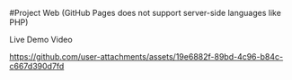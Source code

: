 #Project Web
(GitHub Pages does not support server-side languages like PHP)

Live Demo Video 

https://github.com/user-attachments/assets/19e6882f-89bd-4c96-b84c-c667d390d7fd

